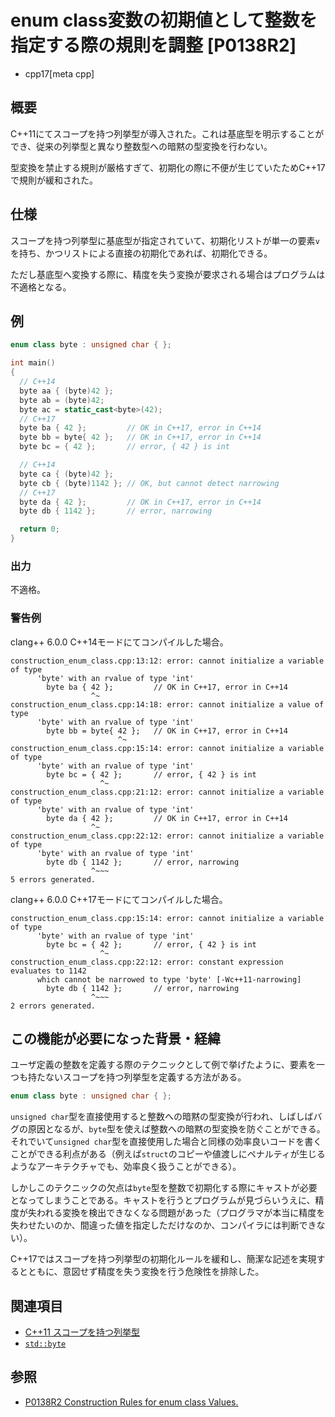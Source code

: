# enum class変数の初期値として整数を指定する際の規則を調整 [P0138R2]
* cpp17[meta cpp]

## 概要
C++11にてスコープを持つ列挙型が導入された。これは基底型を明示することができ、従来の列挙型と異なり整数型への暗黙の型変換を行わない。

型変換を禁止する規則が厳格すぎて、初期化の際に不便が生じていたためC++17で規則が緩和された。

## 仕様
スコープを持つ列挙型に基底型が指定されていて、初期化リストが単一の要素`v`を持ち、かつリストによる直接の初期化であれば、初期化できる。

ただし基底型へ変換する際に、精度を失う変換が要求される場合はプログラムは不適格となる。


## 例
```cpp example
enum class byte : unsigned char { };

int main()
{
  // C++14
  byte aa { (byte)42 };
  byte ab = (byte)42;
  byte ac = static_cast<byte>(42);
  // C++17
  byte ba { 42 };         // OK in C++17, error in C++14
  byte bb = byte{ 42 };   // OK in C++17, error in C++14
  byte bc = { 42 };       // error, { 42 } is int

  // C++14
  byte ca { (byte)42 };
  byte cb { (byte)1142 }; // OK, but cannot detect narrowing
  // C++17
  byte da { 42 };         // OK in C++17, error in C++14
  byte db { 1142 };       // error, narrowing

  return 0;
}
```

### 出力
不適格。

### 警告例
clang++ 6.0.0 C++14モードにてコンパイルした場合。

```
construction_enum_class.cpp:13:12: error: cannot initialize a variable of type
      'byte' with an rvalue of type 'int'
        byte ba { 42 };         // OK in C++17, error in C++14
                  ^~
construction_enum_class.cpp:14:18: error: cannot initialize a value of type
      'byte' with an rvalue of type 'int'
        byte bb = byte{ 42 };   // OK in C++17, error in C++14
                        ^~
construction_enum_class.cpp:15:14: error: cannot initialize a variable of type
      'byte' with an rvalue of type 'int'
        byte bc = { 42 };       // error, { 42 } is int
                    ^~
construction_enum_class.cpp:21:12: error: cannot initialize a variable of type
      'byte' with an rvalue of type 'int'
        byte da { 42 };         // OK in C++17, error in C++14
                  ^~
construction_enum_class.cpp:22:12: error: cannot initialize a variable of type
      'byte' with an rvalue of type 'int'
        byte db { 1142 };       // error, narrowing
                  ^~~~
5 errors generated.
```

clang++ 6.0.0 C++17モードにてコンパイルした場合。

```
construction_enum_class.cpp:15:14: error: cannot initialize a variable of type
      'byte' with an rvalue of type 'int'
        byte bc = { 42 };       // error, { 42 } is int
                    ^~
construction_enum_class.cpp:22:12: error: constant expression evaluates to 1142
      which cannot be narrowed to type 'byte' [-Wc++11-narrowing]
        byte db { 1142 };       // error, narrowing
                  ^~~~
2 errors generated.
```

## この機能が必要になった背景・経緯
ユーザ定義の整数を定義する際のテクニックとして例で挙げたように、要素を一つも持たないスコープを持つ列挙型を定義する方法がある。

```cpp
enum class byte : unsigned char { };
```

`unsigned char`型を直接使用すると整数への暗黙の型変換が行われ、しばしばバグの原因となるが、`byte`型を使えば整数への暗黙の型変換を防ぐことができる。それでいて`unsigned char`型を直接使用した場合と同様の効率良いコードを書くことができる利点がある（例えば`struct`のコピーや値渡しにペナルティが生じるようなアーキテクチャでも、効率良く扱うことができる）。

しかしこのテクニックの欠点は`byte`型を整数で初期化する際にキャストが必要となってしまうことである。キャストを行うとプログラムが見づらいうえに、精度が失われる変換を検出できなくなる問題があった（プログラマが本当に精度を失わせたいのか、間違った値を指定しただけなのか、コンパイラには判断できない）。

C++17ではスコープを持つ列挙型の初期化ルールを緩和し、簡潔な記述を実現するとともに、意図せず精度を失う変換を行う危険性を排除した。


## 関連項目
- [C++11 スコープを持つ列挙型](/lang/cpp11/scoped_enum.md)
- [`std::byte`](/reference/cstddef/byte.md)

## 参照
- [P0138R2 Construction Rules for enum class Values.](http://www.open-std.org/jtc1/sc22/wg21/docs/papers/2016/p0138r2.pdf)
